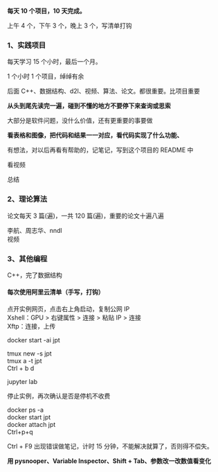 **每天 10 个项目，10 天完成。**

上午 4 个，下午 3 个，晚上 3 个，写清单打钩  

### 1、实践项目
每天学习 15 个小时，最后一个月。  

1 个小时 1 个项目，绰绰有余     

后面 C++、数据结构、d2l、视频、算法、论文。都很重要。比项目重要  

**从头到尾先读完一遍，碰到不懂的地方不要停下来查询或思索**

大部分是软件问题，没什么价值，还有更重要的事要做  

**看表格和图像，把代码和结果一一对应，看代码实现了什么功能、**  

有想法，对以后再看有帮助的，记笔记，写到这个项目的 README 中   

看视频   

总结  



### 2、理论算法
论文每天 3 篇(遍)，一共 120 篇(遍)，重要的论文十遍八遍  

李航、周志华、nndl  
视频  

### 3、其他编程 
C++，完了数据结构



#### 每次使用阿里云清单（手写，打钩）
点开实例网页，点击右上角启动，复制公网 IP  
Xshell：GPU > 右键属性 > 连接 > 粘贴 IP > 连接  
Xftp：连接，上传  

docker start -ai jpt  

tmux new -s jpt  
tmux a -t jpt  
Ctrl + b d  

jupyter lab  

停止实例，再次确认是否是停机不收费  



docker ps -a  
docker start jpt  
docker attach jpt  
Ctrl+p+q  



Ctrl + F9 出现错误做笔记，计时 15 分钟，不能解决就算了，否则得不偿失。  

**用 pysnooper、Variable Inspector、Shift + Tab、参数改一改数值看变化**  

